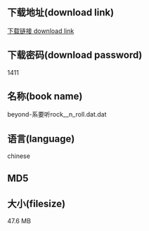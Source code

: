 ## 下载地址(download link)
[下载链接 download link](https://voluble-croquembouche-d321dc.netlify.app/?s=beyond-%E7%B3%BB%E8%A6%81%E5%90%ACrock__n_roll.dat)

## 下载密码(download password)
1411

## 名称(book name)
beyond-系要听rock__n_roll.dat.dat

## 语言(language)
chinese

## MD5


## 大小(filesize)
47.6 MB
